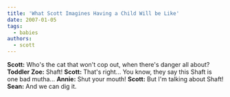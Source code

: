 ```yaml
---
title: 'What Scott Imagines Having a Child Will be Like'
date: 2007-01-05
tags:
  - babies
authors:
  - scott
---
```


**Scott:** Who's the cat that won't cop out, when there's danger all about? **Toddler Zoe:** Shaft! **Scott:** That's right... You know, they say this Shaft is one bad mutha... **Annie:** Shut your mouth! **Scott:** But I'm talking about Shaft! **Sean:** And we can dig it.
